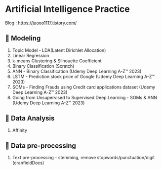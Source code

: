 # Artificial Intelligence Practice
   Blog : https://juooo1117.tistory.com/

## 📝 Modeling
   1. Topic Model - LDA(Latent Dirichlet Allocation)
   2. Linear Regression
   3. k-means Clustering & Silhouette Coefficient
   4. Binary Classification (Scratch)
   5. ANN - Binary Classification (Udemy Deep Learning A-Z™ 2023)
   6. LSTM - Prediction stock price of Google (Udemy Deep Learning A-Z™ 2023)
   7. SOMs - Finding Frauds using Credit card applications dataset (Udemy Deep Learning A-Z™ 2023)
   8. Going from Unsupervised to Supervised Deep Learning - SOMs & ANN (Udemy Deep Learning A-Z™ 2023)


## 📝 Data Analysis
   1. Affinity


## 📝 Data pre-processing
   1. Text pre-processing - stemming, remove stopwords/punctuation/digit (cranfieldDocs)

